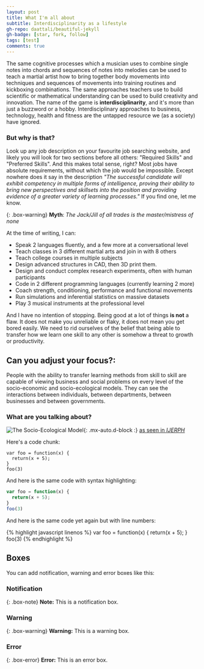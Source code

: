 ```yaml
---
layout: post
title: What I'm all about
subtitle: Interdisciplinarity as a lifestyle
gh-repo: daattali/beautiful-jekyll
gh-badge: [star, fork, follow]
tags: [test]
comments: true
---
```


The same cognitive processes which a musician uses to combine single notes into chords and sequences of notes into melodies can be used to teach a martial artist how to bring together body movements into techniques and sequences of movements into training routines and kickboxing combinations. The same approaches teachers use to build scientific or mathematical understanding can be used to build creativity and innovation. The name of the game is **interdisciplinarity**, and it's more than just a buzzword or a hobby. Interdisciplinary approaches to business, technology, health and fitness are the untapped resource we (as a society) have ignored. 

### But why is that?

Look up any job description on your favourite job searching website, and likely you will look for two sections before all others: "Required Skills" and "Preferred Skills". And this makes total sense, right? Most jobs have absolute requirements, without which the job would be impossible. Except nowhere does it say in the description *"The successful candidate will exhibit competency in multiple forms of intelligence, proving their ability to bring new perspectives and skillsets into the position and providing evidence of a greater variety of learning processes."* If you find one, let me know. 

{: .box-warning}
**Myth**: *The Jack/Jill of all trades is the master/mistress of none*

At the time of writing, I can:
- Speak 2 languages fluently, and a few more at a conversational level
- Teach classes in 3 different martial arts and join in with 8 others
- Teach college courses in multiple subjects
- Design advanced structures in CAD, then 3D print them. 
- Design and conduct complex research experiments, often with human participants
- Code in 2 different programming languages (currently learning 2 more)
- Coach strength, conditioning, performance and functional movements 
- Run simulations and inferential statistics on massive datasets
- Play 3 musical instruments at the professional level

And I have no intention of stopping. Being good at a lot of things **is not** a flaw. It does not make you unreliable or flaky, it does not mean you get bored easily. We need to rid ourselves of the belief that being able to transfer how we learn one skill to any other is somehow a threat to growth or productivity. 

## Can you adjust your focus?:

People with the ability to transfer learning methods from skill to skill are capable of viewing business and social problems on every level of the socio-economic and socio-ecological models. They can see the interactions between individuals, between departments, between businesses and between governments. 


### What are you talking about?

![The Socio-Ecological Model](https://www.mdpi.com/1660-4601/16/19/3730){: .mx-auto.d-block :}
[as seen in *IJERPH*](https://www.mdpi.com/1660-4601/16/19/3730)



Here's a code chunk:

~~~
var foo = function(x) {
  return(x + 5);
}
foo(3)
~~~

And here is the same code with syntax highlighting:

```javascript
var foo = function(x) {
  return(x + 5);
}
foo(3)
```

And here is the same code yet again but with line numbers:

{% highlight javascript linenos %}
var foo = function(x) {
  return(x + 5);
}
foo(3)
{% endhighlight %}

## Boxes
You can add notification, warning and error boxes like this:

### Notification

{: .box-note}
**Note:** This is a notification box.

### Warning

{: .box-warning}
**Warning:** This is a warning box.

### Error

{: .box-error}
**Error:** This is an error box.
